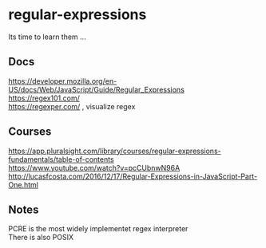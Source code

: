 # regular-expressions
Its time to learn them ...

## Docs

https://developer.mozilla.org/en-US/docs/Web/JavaScript/Guide/Regular_Expressions  
https://regex101.com/  
https://regexper.com/ , visualize regex

## Courses

https://app.pluralsight.com/library/courses/regular-expressions-fundamentals/table-of-contents  
https://www.youtube.com/watch?v=pcCUbnwN96A  
http://lucasfcosta.com/2016/12/17/Regular-Expressions-in-JavaScript-Part-One.html

## Notes

PCRE is the most widely implementet regex interpreter  
There is also POSIX
